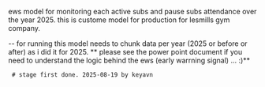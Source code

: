 ews model for monitoring each active subs and pause subs attendance over the year 2025. 
this is custome model for production for lesmills gym company.

--  for running this model needs to chunk data per year (2025 or before or after) as i did it for 2025.
     ** please see the power point document if you need to understand the logic behind the ews (early warrning signal) ... :)**

     
     # stage first done. 2025-08-19 by keyavn 
